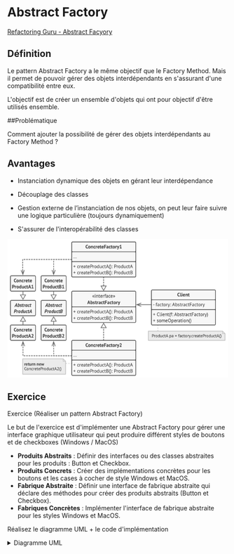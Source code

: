 # Abstract Factory
[Refactoring Guru - Abstract Facyory](https://refactoring.guru/design-patterns/abstract-factory)

## Définition

Le pattern Abstract Factory a le même objectif que le Factory Method. Mais il permet de pouvoir gérer des objets interdépendants en s'assurant d'une compatibilité entre eux.
 
L'objectif est de créer un ensemble d'objets qui ont pour objectif d'être utilisés ensemble.

##Problématique

Comment ajouter la possibilité de gérer des objets interdépendants au Factory Method ?

## Avantages

- Instanciation dynamique des objets en gérant leur interdépendance
 
- Découplage des classes
 
- Gestion externe de l’instanciation de nos objets, on peut leur faire suivre une logique particulière (toujours dynamiquement)
 
- S'assurer de l'interopérabilité des classes

![UML Abstract Factory](https://raw.githubusercontent.com/kbrdn1/Design-Patterns-TS/main/assets/UML-AF.png)

## Exercice
Exercice (Réaliser un pattern Abstract Factory)

Le but de l'exercice est d'implémenter une Abstract Factory pour gérer une interface graphique utilisateur qui peut produire différent styles de boutons et de checkboxes (Windows / MacOS)

- **Produits Abstraits** : Définir des interfaces ou des classes abstraites pour les  produits : Button et Checkbox.
- **Produits Concrets** : Créer des implémentations concrètes pour les boutons et les cases à cocher de style Windows et MacOS.
- **Fabrique Abstraite** : Définir une interface de fabrique abstraite qui déclare des méthodes pour créer des produits abstraits (Button et Checkbox).
- **Fabriques Concrètes** : Implémenter l'interface de fabrique abstraite pour les styles Windows et MacOS.
 
Réalisez le diagramme UML + le code d'implémentation

<details>
<summary>Diagramme UML</summary>

```mermaid
classDiagram
    IGUIFactory <|-- WinFactory
    IGUIFactory <|-- MacFactory
    IGUIFactory : +createButton()
    IGUIFactory : +createCheckbox()
    IButton <|-- WinButton
    IButton <|-- MacButton
    ICheckbox <|-- WinCheckbox
    ICheckbox <|-- MacCheckbox
    WinButton : +paint()
    MacButton : +paint()
    WinCheckbox : +paint()
    MacCheckbox : +paint()
```

</details>
